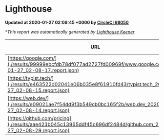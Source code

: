 
# Lighthouse

**Updated at 2020-01-27 02:09:45 +0000 by [CircleCI #8050](https://circleci.com/gh/ItinerisLtd/lighthouse-keeper-example/8050)**

**This report was automatically generated by [Lighthouse Keeper](https://github.com/itinerisltd/lighthouse-keeper)*

| URL | Performance | Accessibility | Best Practices | SEO | PWA | Updated At |
| --- | --- | --- | --- | --- | --- | --- |
| [https://google.com/](./results/99999ebcfdb78df077ad2727fd00969f/www.google.com_2020-01-27_02-08-17.report.json) | 0.94 | 0.86 | 0.93 | 0.92 | 0.56 | 2020-01-27T02:08:17.463Z |
| [https://typist.tech/](./results/e463522d02041e06b035e8f61910fd43/typist.tech_2020-01-27_02-08-15.report.json) | 0.98 | 0.92 | 0.79 | 1 | 0.59 | 2020-01-27T02:08:15.420Z |
| [https://web.dev/](./results/e09021ae7f54dd9f3b549cb0bc165f2b/web.dev_2020-01-27_02-08-14.report.json) | 0.94 | 0.88 | 1 | 1 | 0.93 | 2020-01-27T02:08:14.986Z |
| [https://github.com/pricing](./results/aae423b045c13965ddf45c696df2484d/github.com_2020-01-27_02-08-29.report.json) | 0.74 | 0.93 | 0.93 | 0.92 | 0.56 | 2020-01-27T02:08:29.402Z |
